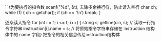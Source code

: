 ``
 t为要执行的指令数
    scanf("%d", &t);
去除多余换行符，防止读入空行
    char ch;
    while (1) {
        ch = getchar();
        if (ch == '\n') break;
    }

逐条读入指令
    for (int i = 1; i <= t; i++) {
        string s;
        getline(cin, s); // 读取一行指令字符串
        instruction[i].name = s; // 将原始指令字符串存储在 instruction 结构体中的 name 字段}
        把指令的相关信息传给instruction结构体
```
